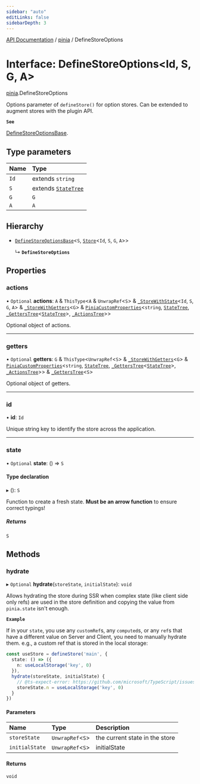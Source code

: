 ```yaml
---
sidebar: "auto"
editLinks: false
sidebarDepth: 3
---
```


[API Documentation](../../../index.md) / [pinia](../index.md) / DefineStoreOptions

# Interface: DefineStoreOptions<Id, S, G, A\>

[pinia](../index.md).DefineStoreOptions

Options parameter of `defineStore()` for option stores. Can be extended to
augment stores with the plugin API.

**`See`**

[DefineStoreOptionsBase](DefineStoreOptionsBase.md).

## Type parameters

| Name | Type |
| :------ | :------ |
| `Id` | extends `string` |
| `S` | extends [`StateTree`](../index.md#statetree) |
| `G` | `G` |
| `A` | `A` |

## Hierarchy

- [`DefineStoreOptionsBase`](DefineStoreOptionsBase.md)<`S`, [`Store`](../index.md#store)<`Id`, `S`, `G`, `A`\>\>

  ↳ **`DefineStoreOptions`**

## Properties

### actions

• `Optional` **actions**: `A` & `ThisType`<`A` & `UnwrapRef`<`S`\> & [`_StoreWithState`](pinia._StoreWithState.md)<`Id`, `S`, `G`, `A`\> & [`_StoreWithGetters`](../modules/pinia.md#_storewithgetters)<`G`\> & [`PiniaCustomProperties`](PiniaCustomProperties.md)<`string`, [`StateTree`](../modules/pinia.md#statetree), [`_GettersTree`](../modules/pinia.md#_getterstree)<[`StateTree`](../modules/pinia.md#statetree)\>, [`_ActionsTree`](../modules/pinia.md#_actionstree)\>\>

Optional object of actions.

___

### getters

• `Optional` **getters**: `G` & `ThisType`<`UnwrapRef`<`S`\> & [`_StoreWithGetters`](../modules/pinia.md#_storewithgetters)<`G`\> & [`PiniaCustomProperties`](PiniaCustomProperties.md)<`string`, [`StateTree`](../modules/pinia.md#statetree), [`_GettersTree`](../modules/pinia.md#_getterstree)<[`StateTree`](../modules/pinia.md#statetree)\>, [`_ActionsTree`](../modules/pinia.md#_actionstree)\>\> & [`_GettersTree`](../modules/pinia.md#_getterstree)<`S`\>

Optional object of getters.

___

### id

• **id**: `Id`

Unique string key to identify the store across the application.

___

### state

• `Optional` **state**: () => `S`

#### Type declaration

▸ (): `S`

Function to create a fresh state. **Must be an arrow function** to ensure
correct typings!

##### Returns

`S`

## Methods

### hydrate

▸ `Optional` **hydrate**(`storeState`, `initialState`): `void`

Allows hydrating the store during SSR when complex state (like client side only refs) are used in the store
definition and copying the value from `pinia.state` isn't enough.

**`Example`**

If in your `state`, you use any `customRef`s, any `computed`s, or any `ref`s that have a different value on
Server and Client, you need to manually hydrate them. e.g., a custom ref that is stored in the local
storage:

```ts
const useStore = defineStore('main', {
  state: () => ({
    n: useLocalStorage('key', 0)
  }),
  hydrate(storeState, initialState) {
    // @ts-expect-error: https://github.com/microsoft/TypeScript/issues/43826
    storeState.n = useLocalStorage('key', 0)
  }
})
```

#### Parameters

| Name | Type | Description |
| :------ | :------ | :------ |
| `storeState` | `UnwrapRef`<`S`\> | the current state in the store |
| `initialState` | `UnwrapRef`<`S`\> | initialState |

#### Returns

`void`
